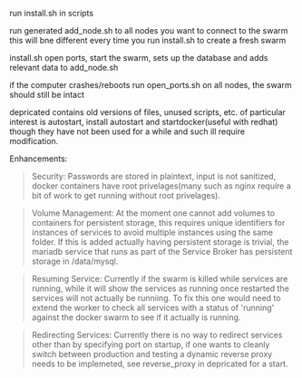 run install.sh in scripts

run generated add_node.sh to all nodes you want to connect to the swarm
this will bne different every time you run install.sh to create a fresh swarm

install.sh open ports, start the swarm, sets up the database and adds relevant data to add_node.sh

if the computer crashes/reboots run open_ports.sh on all nodes, the swarm should still be intact


depricated contains old versions of files, unused scripts, etc. of particular interest is autostart, install autostart and startdocker(useful with redhat) though they have not been used for a while and such ill require modification.


Enhancements:

>Security: Passwords are stored in plaintext, input is not sanitized, docker containers have root privelages(many such as nginx require a bit of work to get running without root privelages).

>Volume Management: At the moment one cannot add volumes to containers for persistent storage, this requires unique identifiers for instances of services to avoid multiple instances using the same folder. If this is added actually having persistent storage is trivial, the mariadb service that runs as part of the Service Broker has persistent storage in /data/mysql.

>Resuming Service: Currently if the swarm is killed while services are running, while it will show the services as running once restarted the services will not actually be runniing. To fix this one would need to extend the worker to check all services with a status of 'running' against the docker swarm to see if it actually is running.

>Redirecting Services: Currently there is no way to redirect services other than by specifying port on startup, if one wants to cleanly switch between production and testing a dynamic reverse proxy needs to be implemeted, see reverse_proxy in depricated for a start.

